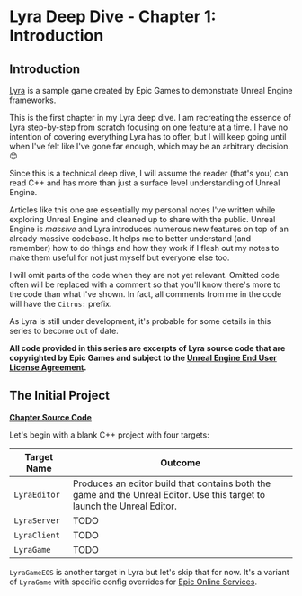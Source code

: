 # Lyra Deep Dive - Chapter 1: Introduction

## Introduction
[Lyra](https://docs.unrealengine.com/5.1/en-US/lyra-sample-game-in-unreal-engine/) is a sample game created by Epic Games to demonstrate Unreal Engine frameworks.

This is the first chapter in my Lyra deep dive. I am recreating the essence of Lyra step-by-step from scratch focusing on one feature at a time. I have no intention of covering everything Lyra has to offer, but I will keep going until when I've felt like I've gone far enough, which may be an arbitrary decision. 😊

Since this is a technical deep dive, I will assume the reader (that's you) can read C++ and has more than just a surface level understanding of Unreal Engine.

Articles like this one are essentially my personal notes I've written while exploring Unreal Engine and cleaned up to share with the public. Unreal Engine is *massive* and Lyra introduces numerous new features on top of an already massive codebase. It helps me to better understand (and remember) how to do things and how they work if I flesh out my notes to make them useful for not just myself but everyone else too.

I will omit parts of the code when they are not yet relevant. Omitted code often will be replaced with a comment so that you'll know there's more to the code than what I've shown. In fact, all comments from me in the code will have the `Citrus:` prefix.

As Lyra is still under development, it's probable for some details in this series to become out of date.

**All code provided in this series are excerpts of Lyra source code that are copyrighted by Epic Games and subject to the 
[Unreal Engine End User License Agreement](https://www.unrealengine.com/en-US/eula/unreal).**

## The Initial Project
**[Chapter Source Code](https://github.com/the-unrealist/lyra-deep-dive)**

Let's begin with a blank C++ project with four targets:

|Target Name|Outcome|
|-----------|-------|
|`LyraEditor`|Produces an editor build that contains both the game and the Unreal Editor. Use this target to launch the Unreal Editor.|
|`LyraServer`|TODO|
|`LyraClient`|TODO|
|`LyraGame`|TODO|

`LyraGameEOS` is another target in Lyra but let's skip that for now. It's a variant of `LyraGame` with specific config overrides for [Epic Online Services](https://dev.epicgames.com/en-US/services).
